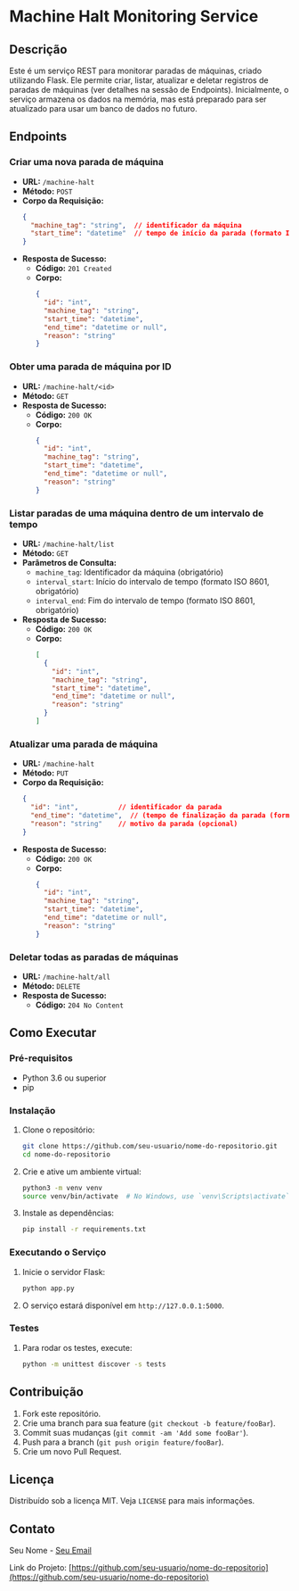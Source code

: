 
# Machine Halt Monitoring Service

## Descrição

Este é um serviço REST para monitorar paradas de máquinas, criado utilizando Flask. Ele permite criar, listar, atualizar e deletar registros de paradas de máquinas (ver detalhes na sessão de Endpoints). Inicialmente, o serviço armazena os dados na memória, mas está preparado para ser atualizado para usar um banco de dados no futuro.

## Endpoints

### Criar uma nova parada de máquina
- **URL:** `/machine-halt`
- **Método:** `POST`
- **Corpo da Requisição:**
  ```json
  {
    "machine_tag": "string",  // identificador da máquina
    "start_time": "datetime"  // tempo de início da parada (formato ISO 8601)
  }
  ```
- **Resposta de Sucesso:**
  - **Código:** `201 Created`
  - **Corpo:**
    ```json
    {
      "id": "int",
      "machine_tag": "string",
      "start_time": "datetime",
      "end_time": "datetime or null",
      "reason": "string"
    }
    ```

### Obter uma parada de máquina por ID
- **URL:** `/machine-halt/<id>`
- **Método:** `GET`
- **Resposta de Sucesso:**
  - **Código:** `200 OK`
  - **Corpo:**
    ```json
    {
      "id": "int",
      "machine_tag": "string",
      "start_time": "datetime",
      "end_time": "datetime or null",
      "reason": "string"
    }
    ```

### Listar paradas de uma máquina dentro de um intervalo de tempo
- **URL:** `/machine-halt/list`
- **Método:** `GET`
- **Parâmetros de Consulta:**
  - `machine_tag`: Identificador da máquina (obrigatório)
  - `interval_start`: Início do intervalo de tempo (formato ISO 8601, obrigatório)
  - `interval_end`: Fim do intervalo de tempo (formato ISO 8601, obrigatório)
- **Resposta de Sucesso:**
  - **Código:** `200 OK`
  - **Corpo:**
    ```json
    [
      {
        "id": "int",
        "machine_tag": "string",
        "start_time": "datetime",
        "end_time": "datetime or null",
        "reason": "string"
      }
    ]
    ```

### Atualizar uma parada de máquina
- **URL:** `/machine-halt`
- **Método:** `PUT`
- **Corpo da Requisição:**
  ```json
  {
    "id": "int",          // identificador da parada
    "end_time": "datetime",  // (tempo de finalização da parada (formato ISO 8601)) - (opcional)
    "reason": "string"    // motivo da parada (opcional)
  }
  ```
- **Resposta de Sucesso:**
  - **Código:** `200 OK`
  - **Corpo:**
    ```json
    {
      "id": "int",
      "machine_tag": "string",
      "start_time": "datetime",
      "end_time": "datetime or null",
      "reason": "string"
    }
    ```

### Deletar todas as paradas de máquinas
- **URL:** `/machine-halt/all`
- **Método:** `DELETE`
- **Resposta de Sucesso:**
  - **Código:** `204 No Content`

## Como Executar

### Pré-requisitos

- Python 3.6 ou superior
- pip

### Instalação

1. Clone o repositório:
   ```bash
   git clone https://github.com/seu-usuario/nome-do-repositorio.git
   cd nome-do-repositorio
   ```

2. Crie e ative um ambiente virtual:
   ```bash
   python3 -m venv venv
   source venv/bin/activate  # No Windows, use `venv\Scripts\activate`
   ```

3. Instale as dependências:
   ```bash
   pip install -r requirements.txt
   ```

### Executando o Serviço

1. Inicie o servidor Flask:
   ```bash
   python app.py
   ```

2. O serviço estará disponível em `http://127.0.0.1:5000`.

### Testes

1. Para rodar os testes, execute:
   ```bash
   python -m unittest discover -s tests
   ```

## Contribuição

1. Fork este repositório.
2. Crie uma branch para sua feature (`git checkout -b feature/fooBar`).
3. Commit suas mudanças (`git commit -am 'Add some fooBar'`).
4. Push para a branch (`git push origin feature/fooBar`).
5. Crie um novo Pull Request.

## Licença

Distribuído sob a licença MIT. Veja `LICENSE` para mais informações.

## Contato

Seu Nome - [Seu Email](mailto:seu-email@example.com)

Link do Projeto: [https://github.com/seu-usuario/nome-do-repositorio](https://github.com/seu-usuario/nome-do-repositorio)
